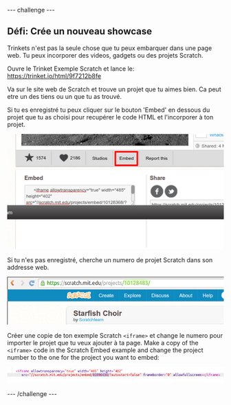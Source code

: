 --- challenge ---
## Défi: Crée un nouveau showcase

Trinkets n'est pas la seule chose que tu peux embarquer dans une page web. Tu peux incorporer des videos, gadgets ou des projets Scratch.

Ouvre le Trinket Exemple Scratch et lance le: <a href="https://trinket.io/html/9f7212b8fe">https://trinket.io/html/9f7212b8fe</a>

Va sur le site web de Scratch et trouve un projet que tu aimes bien. Ca peut etre un des tiens ou un que tu as trouvé.

Si tu es enregistré tu peux cliquer sur le bouton 'Embed' en dessous du projet que tu as choisi pour recupérer le code HTML et l'incorporer à ton projet.

![screenshot](images/scratch-embed.png)

Si tu n'es pas enregistré, cherche un numero de projet Scratch dans son addresse web.

![screenshot](images/scratch-project-number.png)

Créer une copie de ton exemple Scratch `<iframe>` et change le numero pour importer le projet que tu veux ajouter à ta page.
Make a copy of the `<iframe>` code in the Scratch Embed example and change the project number to the one for the project you want to embed:

![screenshot](images/scratch-iframe.png)



--- /challenge ---